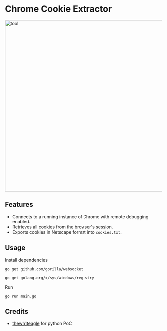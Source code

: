 # Chrome Cookie Extractor

 <img src="https://i.imgur.com/yvxmBDv.png" alt="tool" width="550"/>
 
## Features
- Connects to a running instance of Chrome with remote debugging enabled.
- Retrieves all cookies from the browser's session.
- Exports cookies in Netscape format into `cookies.txt`.
  
## Usage
Install dependencies
```console
go get github.com/gorilla/websocket
```
```console
go get golang.org/x/sys/windows/registry
```
Run
```console
go run main.go
```

## Credits
- [thewh1teagle](https://github.com/thewh1teagle) for python PoC
